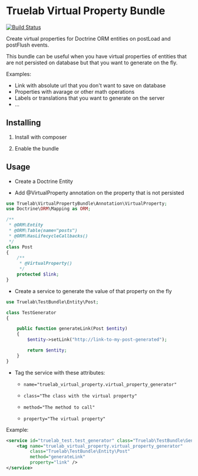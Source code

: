 # Truelab Virtual Property Bundle

[![Build Status](https://travis-ci.org/truelab/VirtualPropertyBundle.svg?branch=master)](https://travis-ci.org/truelab/VirtualPropertyBundle)

Create virtual properties for Doctrine ORM entities on postLoad and postFlush events.

This bundle can be useful when you have virtual properties of entities that are not persisted on database but that you want to generate on the fly. 

Examples: 

- Link with absolute url that you don't want to save on database
- Properties with avarage or other math operations 
- Labels or translations that you want to generate on the server
- ... 

## Installing

1. Install with composer

2. Enable the bundle

## Usage

- Create a Doctrine Entity 

- Add @VirtualProperty annotation on the property that is not persisted

```php
use Truelab\VirtualPropertyBundle\Annotation\VirtualProperty;
use Doctrine\ORM\Mapping as ORM;

/**
 * @ORM\Entity
 * @ORM\Table(name="posts")
 * @ORM\HasLifecycleCallbacks()
 */
class Post
{
    /**
     * @VirtualProperty()
     */
    protected $link;
}
```

- Create a service to generate the value of that property on the fly 

```php
use Truelab\TestBundle\Entity\Post;

class TestGenerator
{

    public function generateLink(Post $entity)
    {
        $entity->setLink("http://link-to-my-post-generated");

        return $entity;
    }
}
```

- Tag the service with these attributes: 

    - `name="truelab_virtual_property.virtual_property_generator"`
    
    - `class="The class with the virtual property"`
    
    - `method="The method to call"`
    
    - `property="The virtual property"`
    
Example: 

```xml
<service id="truelab_test.test_generator" class="Truelab\TestBundle\Generator\TestGenerator">
    <tag name="truelab_virtual_property.virtual_property_generator"
         class="Truelab\TestBundle\Entity\Post"
         method="generateLink"
         property="link" />
</service>
```




